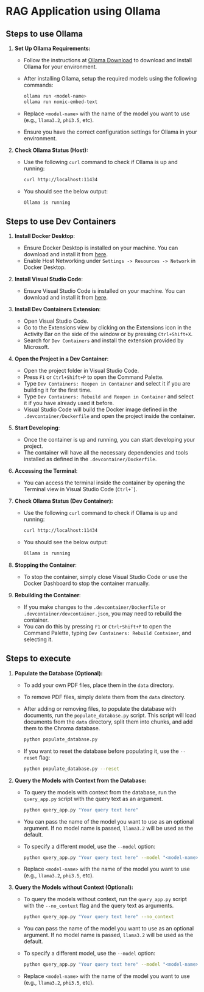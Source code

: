 # RAG Application using Ollama

## Steps to use Ollama

1.  **Set Up Ollama Requirements:**

    - Follow the instructions at [Ollama Download](https://ollama.com/download) to download and install Ollama for your environment.
    - After installing Ollama, setup the required models using the following commands:

      ```sh
      ollama run <model-name>
      ollama run nomic-embed-text
      ```

    - Replace `<model-name>` with the name of the model you want to use (e.g., `llama3.2`, `phi3.5`, etc).
    - Ensure you have the correct configuration settings for Ollama in your environment.

2.  **Check Ollama Status (Host):**

    - Use the following `curl` command to check if Ollama is up and running:

      ```sh
      curl http://localhost:11434
      ```

    - You should see the below output:

      ```sh
      Ollama is running
      ```

## Steps to use Dev Containers

1. **Install Docker Desktop**:
   - Ensure Docker Desktop is installed on your machine. You can download and install it from [here](https://www.docker.com/products/docker-desktop).
   - Enable Host Networking under `Settings -> Resources -> Network` in Docker Desktop.

2. **Install Visual Studio Code**:
   - Ensure Visual Studio Code is installed on your machine. You can download and install it from [here](https://code.visualstudio.com/).

3. **Install Dev Containers Extension**:
   - Open Visual Studio Code.
   - Go to the Extensions view by clicking on the Extensions icon in the Activity Bar on the side of the window or by pressing `Ctrl+Shift+X`.
   - Search for `Dev Containers` and install the extension provided by Microsoft.

4. **Open the Project in a Dev Container**:
   - Open the project folder in Visual Studio Code.
   - Press `F1` or `Ctrl+Shift+P` to open the Command Palette.
   - Type `Dev Containers: Reopen in Container` and select it if you are building it for the first time.
   - Type `Dev Containers: Rebuild and Reopen in Container` and select it if you have already used it before.
   - Visual Studio Code will build the Docker image defined in the `.devcontainer/Dockerfile` and open the project inside the container.

5. **Start Developing**:
   - Once the container is up and running, you can start developing your project.
   - The container will have all the necessary dependencies and tools installed as defined in the `.devcontainer/Dockerfile`.

6. **Accessing the Terminal**:
   - You can access the terminal inside the container by opening the Terminal view in Visual Studio Code (`` Ctrl+` ``).

7.  **Check Ollama Status (Dev Container):**

    - Use the following `curl` command to check if Ollama is up and running:

      ```sh
      curl http://localhost:11434
      ```

    - You should see the below output:

      ```sh
      Ollama is running
      ```

8. **Stopping the Container**:
   - To stop the container, simply close Visual Studio Code or use the Docker Dashboard to stop the container manually.

9. **Rebuilding the Container**:
   - If you make changes to the `.devcontainer/Dockerfile` or `.devcontainer/devcontainer.json`, you may need to rebuild the container.
   - You can do this by pressing `F1` or `Ctrl+Shift+P` to open the Command Palette, typing `Dev Containers: Rebuild Container`, and selecting it.


## Steps to execute

1.  **Populate the Database (Optional):**

    - To add your own PDF files, place them in the `data` directory.
    - To remove PDF files, simply delete them from the `data` directory.
    - After adding or removing files, to populate the database with documents, run the `populate_database.py` script. This script will load documents from the `data` directory, split them into chunks, and add them to the Chroma database.

      ```sh
      python populate_database.py
      ```

    - If you want to reset the database before populating it, use the `--reset` flag:

      ```sh
      python populate_database.py --reset
      ```

2.  **Query the Models with Context from the Database:**

    - To query the models with context from the database, run the `query_app.py` script with the query text as an argument.

      ```sh
      python query_app.py "Your query text here"
      ```

    - You can pass the name of the model you want to use as an optional argument. If no model name is passed, `llama3.2` will be used as the default.
    - To specify a different model, use the `--model` option:

      ```sh
      python query_app.py "Your query text here" --model "<model-name>"
      ```

    - Replace `<model-name>` with the name of the model you want to use (e.g., `llama3.2`, `phi3.5`, etc).

3.  **Query the Models without Context (Optional):**

    - To query the models without context, run the `query_app.py` script with the `--no_context` flag and the query text as arguments.

      ```sh
      python query_app.py "Your query text here" --no_context
      ```

    - You can pass the name of the model you want to use as an optional argument. If no model name is passed, `llama3.2` will be used as the default.
    - To specify a different model, use the `--model` option:

      ```sh
      python query_app.py "Your query text here" --model "<model-name>" --no_context
      ```

    - Replace `<model-name>` with the name of the model you want to use (e.g., `llama3.2`, `phi3.5`, etc).
